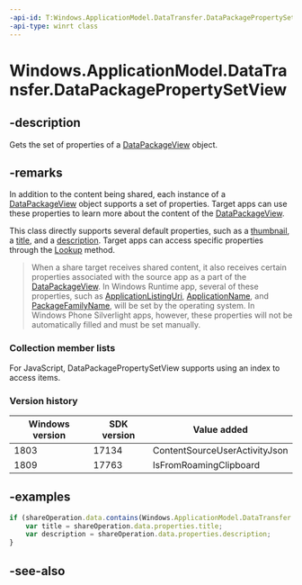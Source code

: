 ```yaml
---
-api-id: T:Windows.ApplicationModel.DataTransfer.DataPackagePropertySetView
-api-type: winrt class
---
```


<!-- Class syntax.
public class DataPackagePropertySetView : Windows.ApplicationModel.DataTransfer.IDataPackagePropertySetView, Windows.ApplicationModel.DataTransfer.IDataPackagePropertySetView2, Windows.ApplicationModel.DataTransfer.IDataPackagePropertySetView3, Windows.Foundation.Collections.IIterable<Windows.Foundation.Collections.IKeyValuePair<System.String, System.Object>>, Windows.Foundation.Collections.IMapView<System.String, System.Object>
-->

# Windows.ApplicationModel.DataTransfer.DataPackagePropertySetView

## -description
Gets the set of properties of a [DataPackageView](datapackageview.md) object.

## -remarks
In addition to the content being shared, each instance of a [DataPackageView](datapackageview.md) object supports a set of properties. Target apps can use these properties to learn more about the content of the [DataPackageView](datapackageview.md).

This class directly supports several default properties, such as a [thumbnail](datapackagepropertysetview_thumbnail.md), a [title](datapackagepropertysetview_title.md), and a [description](datapackagepropertysetview_description.md). Target apps can access specific properties through the [Lookup](datapackagepropertysetview_lookup_711408188.md) method.

> When a share target receives shared content, it also receives certain properties associated with the source app as a part of the [DataPackageView](datapackageview.md). In Windows Runtime app, several of these properties, such as [ApplicationListingUri](datapackagepropertysetview_applicationlistinguri.md), [ApplicationName](datapackagepropertysetview_applicationname.md), and [PackageFamilyName](datapackagepropertysetview_packagefamilyname.md), will be set by the operating system. In Windows Phone Silverlight apps, however, these properties will not be automatically filled and must be set manually.

### Collection member lists

For JavaScript, DataPackagePropertySetView supports using an index to access items.

### Version history

| Windows version | SDK version | Value added |
| -- | -- | -- |
| 1803 | 17134 | ContentSourceUserActivityJson |
| 1809 | 17763 | IsFromRoamingClipboard |

## -examples


```javascript
if (shareOperation.data.contains(Windows.ApplicationModel.DataTransfer.StandardDataFormats.text)) {
    var title = shareOperation.data.properties.title;
    var description = shareOperation.data.properties.description;
}

```



## -see-also
